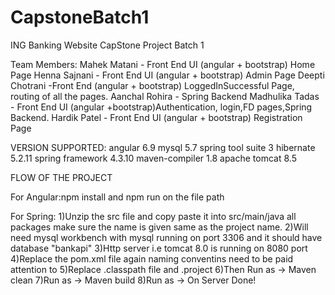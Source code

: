 # CapstoneBatch1
ING Banking Website
CapStone Project Batch 1


Team Members:
Mahek Matani - Front End UI (angular + bootstrap) Home Page
Henna Sajnani - Front End UI (angular + bootstrap) Admin Page
Deepti Chotrani -Front End (angular + bootstrap) LoggedInSuccessful Page, routing of all the pages.
Aanchal Rohira - Spring Backend
Madhulika Tadas - Front End UI (angular +bootstrap)Authentication, login,FD pages,Spring Backend.
Hardik Patel - Front End UI (angular + bootstrap) Registration Page



VERSION SUPPORTED:
angular 6.9
mysql 5.7
spring tool suite 3
hibernate 5.2.11
spring framework 4.3.10 
maven-compiler 1.8
apache tomcat 8.5

FLOW OF THE PROJECT

For Angular:npm install and npm run on the file path

For Spring: 
1)Unzip the src file and copy paste it into src/main/java all packages 
make sure the name is given same as the project name.
2)Will need mysql workbench with mysql running on port 3306 and it should have database "bankapi"
3)Http server i.e tomcat 8.0 is running on 8080 port
4)Replace the pom.xml file again naming conventins need to be paid attention to
5)Replace .classpath file and .project
6)Then Run as -> Maven clean
7)Run as -> Maven build
8)Run as -> On Server
Done!

